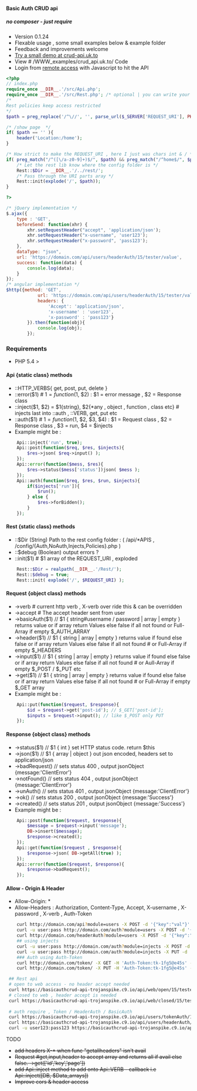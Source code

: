 #### Basic Auth CRUD api
##### no composer - just require
- Version 0.1.24
- Flexable usage , some small examples below & example folder
- Feedback and improvements welcome 
- [Try a small demo at crud-api.uk.to](http://crud-api.uk.to " Basic crud - rest API  ")
- View # /WWW_examples/crud_api.uk.to/ Code
- Login from [remote access](http://crud-api-remote.uk.to " Basic crud - rest API #remote ") with Javascript to hit the API
```php
<?php
// index.php
require_once __DIR__.'/src/Api.php';
require_once __DIR__.'/src/Rest.php'; /* optional | you can write your own */
/*
Rest policies keep access restricted
*/
$path = preg_replace('/^\//', '', parse_url($_SERVER['REQUEST_URI'], PHP_URL_PATH));

/* /show page  */
if( $path == '' ){
    header('Location:/home');
}

/* How strict to make the REQUEST_URI , here I just was chars int & / */
if( preg_match("/^([\/a-z0-9]+)$/", $path) && preg_match("/^home$/", $path) == false ){
	/* Let the rest lib know where the config folder is */
    Rest::$Dir = __DIR__.'/../rest/';
    /* Pass through the URI parts aray */
    Rest::init(explode('/', $path));
}

?>
```

```javascript
/* jQuery implementation */
$.ajax({
	type : 'GET',
    beforeSend: function(xhr) {
		xhr.setRequestHeader("accept", 'application/json');
		xhr.setRequestHeader("x-username", 'user123');
		xhr.setRequestHeader("x-password", 'pass123');
    },
    dataType: "json",
    url: 'https://domain.com/api/users/headerAuth/15/tester/value',
    success: function(data) {
        console.log(data);
    }
});
/* angular implementation */
$http({method: 'GET', 
			url: 'https://domain.com/api/users/headerAuth/15/tester/value', 
			headers: {
				'Accept': 'application/json',
				'x-username' : 'user123',
				'x-password' : 'pass123'}
		}).then(function(obj){
			console.log(obj);
		});
```

### Requirements

* PHP 5.4 >

#### Api {static class} methods
* ::HTTP_VERBS{ get, post, put, delete }
* ::error($1) # $1 = function($1, $2) : $1 = error message , $2 = Response class
* ::inject($1, $2) = $1{string}, $2{*any , object , function , class etc} # injects last into ::auth , ::VERB, get, put etc
* ::auth($1) # $1 = function($1, $2, $3, $4) : $1 = Request class , $2 = Response class , $3 = run, $4 = $injects
* Example might be :
```php
	Api::inject('run', true);
	Api::post(function($req, $res, $injects){
		$res->json( $req->input() );
	});
	Api::error(function($mess, $res){
		$res->status($mess['status'])json( $mess );
	});
	Api::auth(function($req, $res, $run, $injects){
		if($injects['run']){
			$run();
		} else {
			$res->forBidden();
		}
	});
```
#### Rest {static class} methods
* ::$Dir (String) Path to the rest config folder : ( /api/*APIS , /config/{Auth,NoAuth,Injects,Policies}.php )
* ::$debug (Boolean) output errors ?
* ::init($1) # $1 array of the REQUEST_URI , exploded
```php
	Rest::$Dir = realpath(__DIR__.'/Rest/');
	Rest::$debug = true;
	Rest::init( explode('/', $REQUEST_URI) );
```

#### Request {object class} methods
* ->verb	# current http verb , X-verb over ride this & can be overridden
* ->accept # The accept header sent from user
* ->basicAuth($1) // $1 { string#username / password | array | empty } returns value or if array return Values else false if all not found or Full-Array if empty $_AUTH_ARRAY
* ->header($1) // $1 { string | array | empty } returns value if found else false or if array return Values else false if all not found # or Full-Array if empty $_HEADERS
* ->input($1) // $1 { string | array | empty } returns value if found else false or if array return Values else false if all not found # or Aull-Array if empty $_POST / $_PUT etc
* ->get($1) // $1 { string | array | empty } returns value if found else false or if array return Values else false if all not found # or Full-Array if empty $_GET array
* Example might be :
```php
	Api::put(function($request, $response){
		$id = $request->get('post-id'); // $_GET['post-id'];
		$inputs = $request->input(); // like $_POST only PUT
	});
```
#### Response {object class} methods
* ->status($1)  // $1 { int } set HTTP status code. return $this
* ->json($1)  // $1 { array | object } out json encoded, headers set to application/json
* ->badRequest() // sets status 400 , output jsonObject {message:'ClientError'}
* ->notFound() // sets status 404 , output jsonObject {message:'ClientError'}
* ->unAuth() // sets status 401 , output jsonObject {message:'ClientError'}
* ->ok() // sets status 200 , output jsonObject {message:'Success'}
* ->created() // sets status 201 , output jsonObject {message:'Success'}
* Example might be :
```php
	Api::post(function($request, $response){
		$message = $request->input('message');
		DB->insert($message);
		$response->created();
	});
	Api::get(function($request , $response){
		$response->json( DB->getAll(true) );
	});
	Api::error(function($request, $response){
		$response->badRequest();
	});
```
#### Allow - Origin & Header
- Allow-Origin: *
- Allow-Headers : Authorization, Content-Type, Accept, X-username , X-password , X-verb , Auth-Token

```bash
	curl http://domain.com/api?module=users -X POST -d '{"key":"val"}' -H 'accept:application/json' # open api
	curl -u user:pass http://domain.com/auth?module=users -X POST -d '{"key":"val"}' -H 'accept:application/json' # basicAuth api
	curl http://domain.com/headerAuth?module=users -X POST -d '{"key":"val"}' -H 'X-username:user' -H 'X-password:pass' -H 'accept:application/json' # header auth
	## using injects
	curl -u user:pass http://domain.com/auth?module=injects -X POST -d '{"key":"val"}' -H 'accept:application/json' # basicAuth /api/inject
	curl -u user:pass http://domain.com/auth?module=injects -X PUT -d '{"job":"Security"}' -H 'accept:application/json' # basicAuth /api/inject
	### Auth using Auth-Token
	curl http://domain.com/token/ -X GET -H 'Auth-Token:tk-1fg5@e45s' -H 'accept:application/json'
	curl http://domain.com/token/ -X PUT -H 'Auth-Token:tk-1fg5@e45s' -H 'accept:application/json'
```

```bash
 ## Rest api
 # open to web access - no header accept needed
 curl https://basicauthcrud-api-trojanspike.c9.io/api/web/open/15/tester/value
 # closed to web , header accept is needed
 curl https://basicauthcrud-api-trojanspike.c9.io/api/web/closed/15/tester/value -H 'accept:application/json'
 
 # auth require , Token / HeaderAuth / BasicAuth
 curl https://basicauthcrud-api-trojanspike.c9.io/api/users/tokenAuth/15/tester/value -H 'Auth-Token:abc123' -H 'accept:application/json'
 curl https://basicauthcrud-api-trojanspike.c9.io/api/users/headerAuth/15/tester/value -H 'x-username:user123' -H 'x-password:pass123' -H 'accept:application/json'
 curl -u user123:pass123 https://basicauthcrud-api-trojanspike.c9.io/api/users/basicAuth/15/tester/value -H 'accept:application/json'
```


TODO
* ~~add headers X-* when func "getallheaders" isn't avail~~
* ~~Request #get,input,header to accept array and returns all if avail else false. ->get(['id','key','page'])~~
* ~~add Api::inject method to add onto Api::VERB - callback i.e Api::inject([DB, $Data_arrays])~~
* ~~Improve cors & header access~~

